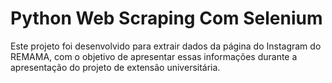 # Python Web Scraping Com Selenium

 Este projeto foi desenvolvido para extrair dados da página do Instagram do REMAMA, com o objetivo de apresentar essas informações durante a apresentação do projeto de extensão universitária.
